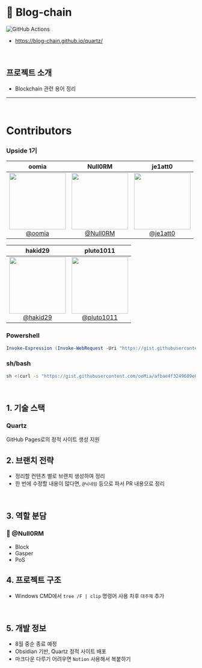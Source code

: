 # 📖 Blog-chain

![GitHub Actions](https://img.shields.io/badge/GitHub%20Actions-2088FF?logo=githubactions&logoColor=white)

- https://blog-chain.github.io/quartz/

<br>

## 프로젝트 소개

- Blockchain 관련 용어 정리

---

<br>

# Contributors

### Upside 1기

|oomia|Null0RM|je1att0|
| :-: | :-: | :-: |
| [<img src="https://avatars.githubusercontent.com/u/96914905" height=150 width=150> <br/> @oomia](https://github.com/oomia)| [<img src="https://avatars.githubusercontent.com/u/121216208" height=150 width=150> <br/> @Null0RM](https://github.com/Null0RM) | [<img src="https://avatars.githubusercontent.com/u/84884958" height=150 width=150> <br/> @je1att0](https://github.com/je1att0) |

|                                                             hakid29                                                             |                                                              pluto1011                                                              |
| :-----------------------------------------------------------------------------------------------------------------------------: | :---------------------------------------------------------------------------------------------------------------------------------: |
| [<img src="https://avatars.githubusercontent.com/u/110910021" height=150 width=150> <br/> @hakid29](https://github.com/hakid29) | [<img src="https://avatars.githubusercontent.com/u/138684634" height=150 width=150> <br/> @pluto1011](https://github.com/pluto1011) |

### Powershell

```powershell
Invoke-Expression (Invoke-WebRequest -Uri "https://gist.githubusercontent.com/ooMia/d44748600e94b0366ec65398125b9c45/raw/1b19a22a19bb1c4c308d634757d435875d46c331/get_github_avatar.ps1").Content
```

### sh/bash

```bash
sh <(curl -s "https://gist.githubusercontent.com/ooMia/afbae4f3249609e0bf17e4b6c7baa696/raw/ada8812c56d056dc15f71fc6973bdf501ea0a6f0/get_github_avatar.sh")
```

<br>

## 1. 기술 스택

### Quartz
GitHub Pages로의 정적 사이트 생성 지원

## 2. 브랜치 전략

- 정리할 컨텐츠 별로 브랜치 생성하여 정리
- 한 번에 수정할 내용이 많다면, `@닉네임` 등으로 파서 PR 내용으로 정리

<br>

## 3. 역할 분담

### 🍊 @Null0RM
- Block
- Gasper
- PoS

## 4. 프로젝트 구조

- Windows CMD에서 `tree /F | clip` 명령어 사용
  차후 `대주제` 추가

<br>

## 5. 개발 정보
- 8월 중순 종료 예정
- Obsidian 기반, Quartz 정적 사이트 배포
- 마크다운 다루기 어려우면 `Notion` 사용해서 복붙하기
